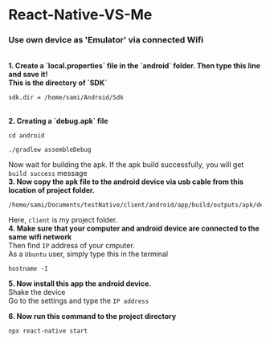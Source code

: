 # React-Native-VS-Me

### Use own device as 'Emulator' via connected Wifi
<br>
<b>1. Create a `local.properties` file in the `android` folder. Then type this line and save it!
   <br> This is the directory of `SDK` </b>
   <br>
   
   ```
   sdk.dir = /home/sami/Android/Sdk
   ```
   <br>
<b>2. Creating a `debug.apk` file </b>
   <br>
   
   ```
   cd android
   ```
   
   ```
   ./gradlew assembleDebug 
   ```
   Now wait for building the apk. If the apk build successfully, you will get `build success` message
   <br>
<b>3. Now copy the apk file to the android device via usb cable from this location of project folder. </b>
   ```
   /home/sami/Documents/testNative/client/android/app/build/outputs/apk/debug
   ```
   Here, `client` is my project folder. <br>
<b>4. Make sure that your computer and android device are connected to the same wifi network</b>
   <br> Then find `IP` address of your cmputer.
   <br> As a `Ubuntu` user, simply type this in the terminal
   ```
   hostname -I
   ```
<b>5. Now install this app the android device.</b>
   <br> Shake the device
   <br> Go to the settings and type the `IP address`

<b>6. Now run this command to the project directory</b>
   ```
   npx react-native start
   ```
   

   
